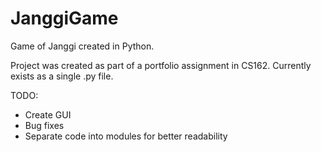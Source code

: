 # JanggiGame
Game of Janggi created in Python.

Project was created as part of a portfolio assignment in CS162.
Currently exists as a single .py file.

TODO:
* Create GUI
* Bug fixes
* Separate code into modules for better readability

